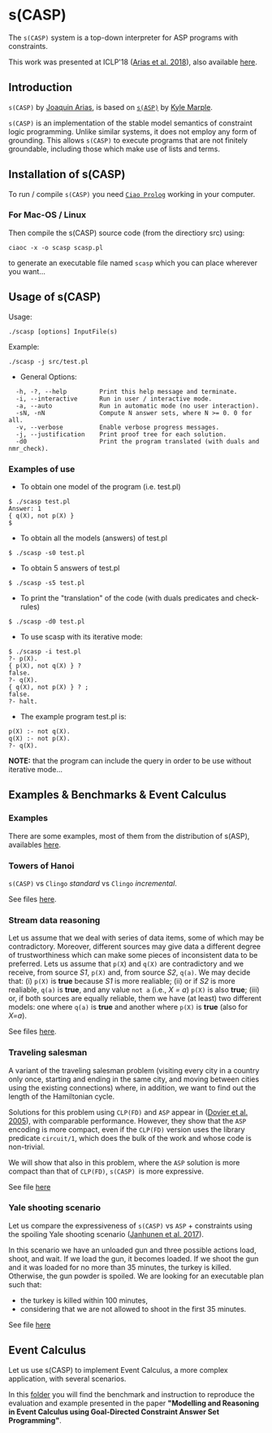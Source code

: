 # s(CASP)

The `s(CASP)` system is a top-down interpreter for ASP programs with
constraints.

This work was presented at ICLP'18 ([Arias et al. 2018](https://www.cambridge.org/core/journals/theory-and-practice-of-logic-programming/article/constraint-answer-set-programming-without-grounding/55A678C618EF54487777F021D89B3FE7)), also available [here](https://arxiv.org/abs/1804.11162).


## Introduction

`s(CASP)` by [Joaquin Arias](mailto:joaquin.arias@imdea.org), is based on
[`s(ASP)`](https://sourceforge.net/projects/sasp-system/) by
[Kyle Marple](mailto:kmarple1@hotmail.com).

`s(CASP)` is an implementation of the stable model semantics of
constraint logic programming. Unlike similar systems, it does not
employ any form of grounding. This allows `s(CASP)` to execute programs
that are not finitely groundable, including those which make use of
lists and terms. 

## Installation of s(CASP) 

To run / compile `s(CASP)` you need
[`Ciao Prolog`](https://github.com/ciao-lang/ciao) working in your
computer.

### For Mac-OS / Linux

Then compile the s(CASP) source code (from the directiory src) using:

```
ciaoc -x -o scasp scasp.pl
```

to generate an executable file named `scasp` which you can place
wherever you want...

## Usage of s(CASP)

Usage:
```
./scasp [options] InputFile(s)
```

Example:
```
./scasp -j src/test.pl
```

* General Options:

```
  -h, -?, --help         Print this help message and terminate.  
  -i, --interactive      Run in user / interactive mode. 
  -a, --auto             Run in automatic mode (no user interaction). 
  -sN, -nN               Compute N answer sets, where N >= 0. 0 for all. 
  -v, --verbose          Enable verbose progress messages. 
  -j, --justification    Print proof tree for each solution. 
  -d0                    Print the program translated (with duals and nmr_check). 
```

### Examples of use

* To obtain one model of the program (i.e. test.pl)

```
$ ./scasp test.pl
Answer: 1
{ q(X), not p(X) }
$
```
   
* To obtain all the models (answers) of test.pl

```
$ ./scasp -s0 test.pl
```

* To obtain 5 answers of test.pl

```
$ ./scasp -s5 test.pl
```

* To print the "translation" of the code (with duals predicates and
check-rules)

```
$ ./scasp -d0 test.pl
```


* To use scasp with its iterative mode:

```
$ ./scasp -i test.pl
?- p(X).
{ p(X), not q(X) } ? 
false.
?- q(X).
{ q(X), not p(X) } ? ;
false.
?- halt.
```

* The example program test.pl is:

```
p(X) :- not q(X).
q(X) :- not p(X).
?- q(X).
```
   
__NOTE:__ that the program can include the query in order to be use without
iterative mode...

## Examples & Benchmarks & Event Calculus

### Examples

There are some examples, most of them from the distribution of s(ASP),
availables [here](examples/).

### Towers of Hanoi

`s(CASP)` vs `Clingo` _standard_ vs `Clingo` _incremental_.

See files [here](examples/benchmark_iclp18/towers_hanoi/README.md).

### Stream data reasoning

Let us assume that we deal with series of data items, some of which
may be contradictory. Moreover, different sources may give data a
different degree of trustworthiness which can make some pieces of
inconsistent data to be preferred. Lets us assume that `p(X`) and `q(X)`
are contradictory and we receive, from source _S1_, `p(X)` and, from
source _S2_, `q(a)`. We may decide that: (i) `p(X)` is __true__ because _S1_ is
more realiable; (ii) or if _S2_ is more realiable, `q(a)` is __true__, and any
value `not a` (i.e., _X \= a_) `p(X)` is also __true__; (iii) or, if both
sources are equally reliable, them we have (at least) two different
models: one where `q(a)` is __true__ and another where `p(X)` is __true__ (also
for _X=a_).

See files [here](examples/benchmark_iclp18/stream_data_reasoning/README.md).

### Traveling salesman

A variant of the traveling salesman problem (visiting every city in a
country only once, starting and ending in the same city, and moving
between cities using the existing connections) where, in addition, we
want to find out the length of the Hamiltonian cycle.

Solutions for this problem using `CLP(FD)` and `ASP` appear in
([Dovier et al. 2005](https://users.dimi.uniud.it/~agostino.dovier/PAPERS/DFP05-cilc.pdf)),
with comparable performance. However, they show that the `ASP`
encoding is more compact, even if the `CLP(FD)` version uses the
library predicate `circuit/1`, which does the bulk of the work and
whose code is non-trivial.

We will show that also in this problem, where the `ASP` solution is more
compact than that of `CLP(FD)`, `s(CASP) `is more expressive.

See file [here](examples/benchmark_iclp18/traveling_salesman/README.md)


### Yale shooting scenario

Let us compare the expressiveness of `s(CASP)` vs `ASP` + constraints
using the spoiling Yale shooting scenario
([Janhunen et al. 2017](https://arxiv.org/pdf/1707.04053.pdf)).

In this scenario we have an unloaded gun and three possible actions
load, shoot, and wait. If we load the gun, it becomes loaded. If we
shoot the gun and it was loaded for no more than 35 minutes, the
turkey is killed. Otherwise, the gun powder is spoiled. We are looking
for an executable plan such that:
* the turkey is killed within 100 minutes,
* considering that we are not allowed to shoot in the first 35
minutes.

See file [here](examples/benchmark_iclp18/yale_shooting_scenario/README.md)

## Event Calculus

Let us use s(CASP) to implement Event Calculus, a more complex
application, with several scenarios.

In this [folder](examples/benchmark_EventCalculus/README.md) you will
find the benchmark and instruction to
reproduce the evaluation and example presented in the paper
__"Modelling and Reasoning in Event Calculus using Goal-Directed Constraint Answer Set Programming"__.

